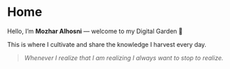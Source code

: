 # Home

Hello, I’m **Mozhar Alhosni** — welcome to my Digital Garden 🌱

This is where I cultivate and share the knowledge I harvest every day.

> _Whenever I realize that I am realizing I always want to stop to realize._
